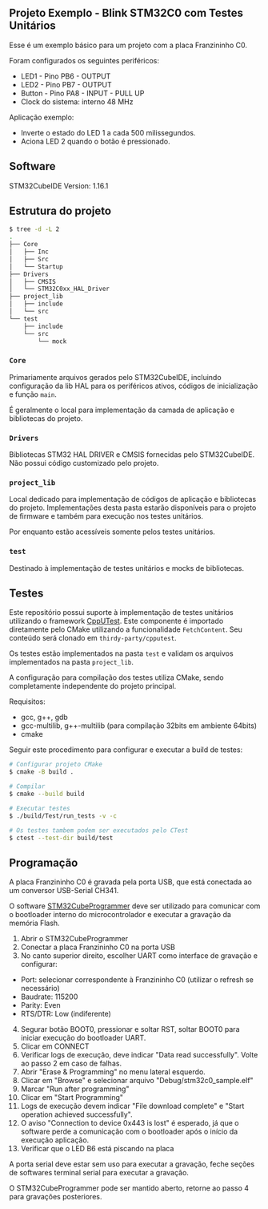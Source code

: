 ## Projeto Exemplo - Blink STM32C0 com Testes Unitários

Esse é um exemplo básico para um projeto com a placa Franzininho C0.

Foram configurados os seguintes periféricos:
- LED1 - Pino PB6 - OUTPUT
- LED2 - Pino PB7 - OUTPUT
- Button - Pino PA8 - INPUT - PULL UP
- Clock do sistema: interno 48 MHz

Aplicação exemplo:
- Inverte o estado do LED 1 a cada 500 milissegundos.
- Aciona LED 2 quando o botão é pressionado.

## Software

STM32CubeIDE Version: 1.16.1

## Estrutura do projeto

```bash
$ tree -d -L 2
.
├── Core
│   ├── Inc
│   ├── Src
│   └── Startup
├── Drivers
│   ├── CMSIS
│   └── STM32C0xx_HAL_Driver
├── project_lib
│   ├── include
│   └── src
└── test
    ├── include
    └── src
        └── mock
```

### `Core`

Primariamente arquivos gerados pelo STM32CubeIDE, incluindo configuração da lib HAL para os periféricos ativos, códigos de inicialização e função `main`.

É geralmente o local para implementação da camada de aplicação e bibliotecas do projeto.

### `Drivers`

Bibliotecas STM32 HAL DRIVER e CMSIS fornecidas pelo STM32CubeIDE. Não possui código customizado pelo projeto.

### `project_lib`

Local dedicado para implementação de códigos de aplicação e bibliotecas do projeto. Implementações desta pasta estarão disponíveis para o projeto de firmware e também para execução nos testes unitários.

Por enquanto estão acessíveis somente pelos testes unitários.

### `test`

Destinado à implementação de testes unitários e mocks de bibliotecas.

## Testes

Este repositório possui suporte à implementação de testes unitários utilizando o framework [CppUTest](https://cpputest.github.io/). Este componente é importado diretamente pelo CMake utilizando a funcionalidade `FetchContent`. Seu conteúdo será clonado em `thirdy-party/cpputest`.

Os testes estão implementados na pasta `test` e validam os arquivos implementados na pasta `project_lib`.

A configuração para compilação dos testes utiliza CMake, sendo completamente independente do projeto principal.

Requisitos:
- gcc, g++, gdb
- gcc-multilib, g++-multilib (para compilação 32bits em ambiente 64bits)
- cmake

Seguir este procedimento para configurar e executar a build de testes:

```bash
# Configurar projeto CMake
$ cmake -B build .

# Compilar
$ cmake --build build

# Executar testes
$ ./build/Test/run_tests -v -c

# Os testes tambem podem ser executados pelo CTest
$ ctest --test-dir build/test
```

## Programação

A placa Franzininho C0 é gravada pela porta USB, que está conectada ao um conversor USB-Serial CH341.

O software [STM32CubeProgrammer](https://www.st.com/en/development-tools/stm32cubeprog.html) deve ser utilizado para comunicar com o bootloader interno do microcontrolador e executar a gravação da memória Flash.

1. Abrir o STM32CubeProgrammer
2. Conectar a placa Franzininho C0 na porta USB
3. No canto superior direito, escolher UART como interface de gravação e configurar:
  - Port: selecionar correspondente à Franzininho C0 (utilizar o refresh se necessário)
  - Baudrate: 115200
  - Parity: Even
  - RTS/DTR: Low (indiferente)
4. Segurar botão BOOT0, pressionar e soltar RST, soltar BOOT0 para iniciar execução do bootloader UART.
5. Clicar em CONNECT
6. Verificar logs de execução, deve indicar "Data read successfully". Volte ao passo 2 em caso de falhas.
7. Abrir "Erase & Programming" no menu lateral esquerdo.
8. Clicar em "Browse" e selecionar arquivo "Debug/stm32c0_sample.elf"
9. Marcar "Run after programming"
10. Clicar em "Start Programming"
11. Logs de execução devem indicar "File download complete" e "Start operation achieved successfully".
12. O aviso "Connection to device 0x443 is lost" é esperado, já que o software perde a comunicação com o bootloader após o início da execução aplicação.
12. Verificar que o LED B6 está piscando na placa

A porta serial deve estar sem uso para executar a gravação, feche seções de softwares terminal serial para executar a gravação.

O STM32CubeProgrammer pode ser mantido aberto, retorne ao passo 4 para gravações posteriores.